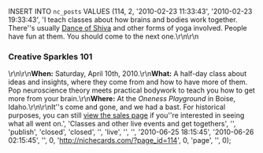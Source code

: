 <!--
title:
created:
updated:
slug:
tags:
-->
INSERT INTO `nc_posts` VALUES (114, 2, '2010-02-23 11:33:43', '2010-02-23 
19:33:43', 'I teach classes about how brains and bodies work together. There''s 
usually <a href="/dance-of-shiva/" title="An introduction to the wacky brain 
training yoga that is Dance of Shiva.">Dance of Shiva</a> and other forms of 
yoga involved. People have fun at them. You should come to the next 
one.\r\n\r\n<h3>Creative Sparkles 101</h3>\r\n\r\n<strong>When:</strong> 
Saturday, April 10th, 2010.\r\n<strong>What:</strong> A half-day class about 
ideas and insights, where they come from and how to have more of them. Pop 
neuroscience theory meets practical bodywork to teach you how to get more from 
your brain.\r\n<strong>Where:</strong> At the <em>Oneness Playground</em> in 
Boise, Idaho.\r\n\r\nIt''s come and gone, and we had a bast. For historical 
purposes, you can still <a href="/creative-sparkles-101-class/" title="Get more 
details about the Creative Sparkles 101 class.">view the sales page</a> if 
you''re interested in seeing what all went on.', 'Classes and other live events 
and get togethers', '', 'publish', 'closed', 'closed', '', 'live', '', '', 
'2010-06-25 18:15:45', '2010-06-26 02:15:45', '', 0, 
'http://nichecards.com/?page_id=114', 0, 'page', '', 0);
